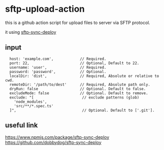 # sftp-upload-action

this is a github action script for upload files to server via SFTP protocol.

it using [sftp-sync-deploy](https://www.npmjs.com/package/sftp-sync-deploy)


## input

```
  host: 'example.com',            // Required.
  port: 22,                       // Optional, Default to 22.
  username: 'user',               // Required.
  password: 'password',           // Optional.
  localDir: 'dist',               // Required, Absolute or relative to cwd.
  remoteDir: '/path/to/dest'      // Required, Absolute path only.
  dryRun: false                   // Optional. Default to false.
  excludeMode: false              // Optional. Default to remove.
  exclude: "[                      // exclude patterns (glob)
    'node_modules',
    'src/**/*.spec.ts'
  ]",                              // Optional. Default to ['.git'].
```

## useful link

<https://www.npmjs.com/package/sftp-sync-deploy>
<https://github.com/dobbydog/sftp-sync-deploy>